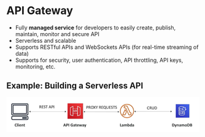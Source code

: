 # API Gateway

- Fully **managed service** for developers to easily create, publish, maintain, monitor and secure API
- Serverless and scalable
- Supports RESTful APIs and WebSockets APIs (for real-time streaming of data)
- Supports for security, user authentication, API throttling, API keys, monitoring, etc.

## Example: Building a Serverless API

![API Gateway](../../images/compute/api_gateway.png)